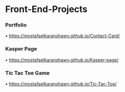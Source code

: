 # Front-End-Projects

### Portfolio
• https://mostafaelkaranshawy.github.io/Contact-Card/

### Kasper Page
• https://mostafaelkaranshawy.github.io/Kasper-page/

### Tic Tac Toe Game
• https://mostafaelkaranshawy.github.io/Tic-Tac-Toe/
